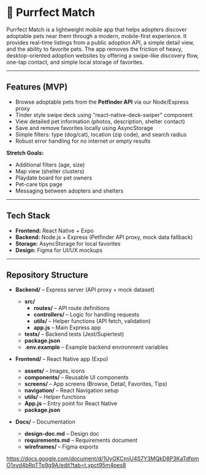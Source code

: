 # 🐾 Purrfect Match

Purrfect Match is a lightweight mobile app that helps adopters discover adoptable pets near them through a modern, mobile-first experience. It provides real-time listings from a public adoption API, a simple detail view, and the ability to favorite pets. The app removes the friction of heavy, desktop-oriented adoption websites by offering a swipe-like discovery flow, one-tap contact, and simple local storage of favorites.

---

## Features (MVP)

- Browse adoptable pets from the **Petfinder API** via our Node/Express proxy
- Tinder style swipe deck using "react-native-deck-swiper" component 
- View detailed pet information (photos, description, shelter contact)  
- Save and remove favorites locally using AsyncStorage  
- Simple filters: type (dog/cat), location (zip code), and search radius  
- Robust error handling for no internet or empty results  

**Stretch Goals:**  
- Additional filters (age, size)  
- Map view (shelter clusters)  
- Playdate board for pet owners  
- Pet-care tips page  
- Messaging between adopters and shelters  

---

## Tech Stack

- **Frontend:** React Native + Expo  
- **Backend:** Node.js + Express (Petfinder API proxy, mock data fallback)  
- **Storage:** AsyncStorage for local favorites  
- **Design:** Figma for UI/UX mockups  

---

## Repository Structure

- **Backend/** – Express server (API proxy + mock dataset)  
  - **src/**  
    - **routes/** – API route definitions  
    - **controllers/** – Logic for handling requests  
    - **utils/** – Helper functions (API fetch, validation)  
    - **app.js** – Main Express app  
  - **tests/** – Backend tests (Jest/Supertest)  
  - **package.json**  
  - **.env.example** – Example backend environment variables  

- **Frontend/** – React Native app (Expo)  
  - **assets/** – Images, icons  
  - **components/** – Reusable UI components  
  - **screens/** – App screens (Browse, Detail, Favorites, Tips)  
  - **navigation/** – React Navigation setup  
  - **utils/** – Helper functions  
  - **App.js** – Entry point for React Native  
  - **package.json**  

- **Docs/** – Documentation  
  - **design-doc.md** – Design doc  
  - **requirements.md** – Requirements document  
  - **wireframes/** – Figma exports  

https://docs.google.com/document/d/1UyGKCmjU4S7Y3MQkD8P3KaTdfpmO1xyd4bRpTTp9g9A/edit?tab=t.ypct95m4pes8
